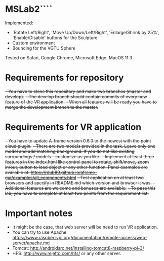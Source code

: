 # MSLab2````

Implemented:
- 'Rotate Left/Right', 'Move Up/Down/Left/Right', 'Enlarge/Shrink by 25%', 'Enable/Disable' buttons
  for the Sculpture
- Custom environment
- Bouncing for the VGTU Sphere

Tested on Safari, Google Chrome, Microsoft Edge.
MacOS 11.3


# Requirements for repository
  ~~- You have to clone this repository and make two branches (master and develop).~~
  ~~- The develop branch should contain commits of every new feature of the VR application.~~
  ~~- When all features will be ready you have to merge the development branch to the master.~~

# Requirements for VR application
  ~~- You have to update A-frame version 0.6.0 to the newest with the point cloud plugin.~~
  ~~- There are two models provided in the task. Leave only one model and add matching background. If you do not like existing surroundings / models - customize as you like.~~
  ~~- Implement at least three features in the index.html like control panel to rotate, shift/move, zoom in/out, button to load object or any other function. Panel examples are available at: https://rdub80.github.io/aframe-gui/examples/all_components.html~~
  ~~- Test application on at least two browsers and specify in README.md which version and browser it was.~~
  ~~- Additional features are welcome and bonuses are available.~~
  ~~- To pass this lab, you have to complete at least two points from the requirement list.~~  
  
# Important notes
  - It might be the case, that web server will be need to run VR application. 
  - You can try to use Apache: https://www.raspberrypi.org/documentation/remote-access/web-server/apache.md 
  - Tomcat: http://androidsrc.net/installing-tomcat8-raspberry-pi-3/ 
  - HFS: http://www.rejetto.com/hfs/ or any other server.
